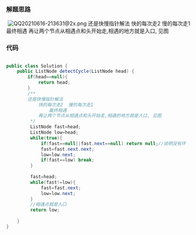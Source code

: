 ### 解题思路
​​
![QQ20210616-213631@2x.png](https://pic.leetcode-cn.com/1623850600-ueqfet-QQ20210616-213631@2x.png)
  还是快慢指针解法
            快的每次走2  慢的每次走1
                最终相遇
            再让两个节点从相遇点和头开始走,相遇的地方就是入口, 见图
### 代码

```java

public class Solution {
    public ListNode detectCycle(ListNode head) {
        if(head==null){
            return head;
        }
        /**
        还是快慢指针解法
            快的每次走2  慢的每次走1
                最终相遇
            再让两个节点从相遇点和头开始走,相遇的地方就是入口, 见图
         */
         ListNode fast=head;
         ListNode low=head;
         while(true){
             if(fast==null||fast.next==null) return null;//说明没有环
             fast=fast.next.next;
             low=low.next;
             if(fast==low) break;
         }
      
         fast=head;
         while(fast!=low){
             fast=fast.next;
             low=low.next;
         }
         //相遇点就是入口
         return low;
        
    }
}
```